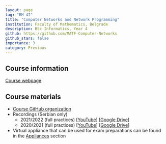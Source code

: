 ```yaml
---
layout: page
tag: "RM 4I"
title: "Computer Networks and Network Programming"
institution: Faculty of Mathematics, Belgrade 
description: BSc Informatics, Year 4
github: https://github.com/MATF-Computer-Networks
github_stars: false
importance: 3
category: Previous
---
```


## Course information
[Course webpage](https://matf-computer-networks.github.io/)

## Course materials
- [Course GitHub organization](https://github.com/MATF-Computer-Networks)
- Recordings (Serbian only)
    - 2021/2022 
    (full practices) 
    [[YouTube](https://www.youtube.com/playlist?list=PLOGAKiQpHThNuKZi77U8JBozbNkyZ_Ag1)] 
    [[Google Drive](https://drive.google.com/drive/folders/1L1K5YUEMVOGrNJi8V1GbzUR7uLX08fp-?usp=sharing)]
    - 2020/2021 
    (full practices) 
    [[YouTube](https://www.youtube.com/playlist?list=PLOGAKiQpHThOSVg_b-ljnNppwy00z_6uR)]
    [[Google Drive](https://drive.google.com/drive/folders/1S1QLqGKn3Uj8sbk7VEfrZnePTqwaT1gt?usp=sharing)]
- Virtual appliance that can be used for exam preparations can be found in the [Appliances](/vm) section


